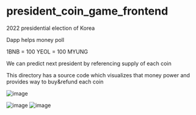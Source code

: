 # president_coin_game_frontend

2022 presidential election of Korea

Dapp helps money poll

1BNB = 100 YEOL = 100 MYUNG

We can predict next president by referencing supply of each coin

This directory has a source code which visualizes that money power and provides way to buy&refund each coin

![image](https://user-images.githubusercontent.com/73169711/145531232-6a28a6c4-303e-426c-90e2-697d6ae4a849.png)

![image](https://user-images.githubusercontent.com/73169711/145530969-ceeecf7f-fad2-4e08-bf42-ac95447d8fff.png)
![image](https://user-images.githubusercontent.com/73169711/145530980-07cff4b5-3afe-46fd-95dc-2ed44b8be995.png)


